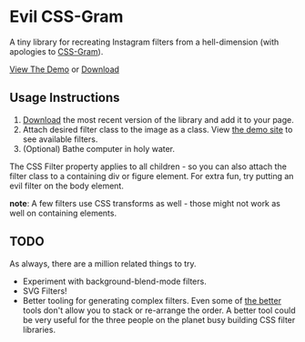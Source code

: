 # Evil CSS-Gram

A tiny library for recreating Instagram filters from a hell-dimension (with apologies to [CSS-Gram](https://una.im/CSSgram/)).

[View The Demo](http://www.thecssking.com/EvilCSSGram/demo/index.html) or [Download](https://github.com/TheCSSKing/EvilCSSGram/releases/download/1.0/evil-css-gram.css)

## Usage Instructions

1.  [Download](https://github.com/TheCSSKing/EvilCSSGram/releases/download/1.0/evil-css-gram.css) the most recent version of the library and add it to your page.
2.  Attach desired filter class to the image as a class.  View [the demo site](http://www.thecssking.com/EvilCSSGram/demo/index.html) to see available filters.
3.  (Optional) Bathe computer in holy water.

The CSS Filter property applies to all children - so you can also attach the filter class to a containing div or figure element.  For extra fun, try putting an evil filter on the body element.  

**note**: A few filters use CSS transforms as well - those might not work as well on containing elements.

## TODO

As always, there are a million related things to try.

* Experiment with background-blend-mode filters.
* SVG Filters!
* Better tooling for generating complex filters.  Even some of [the better](https://cssgenerator.org/filter-css-generator.html) tools don't allow you to stack or re-arrange the order.  A better tool could be very useful for the three people on the planet busy building CSS filter libraries.




